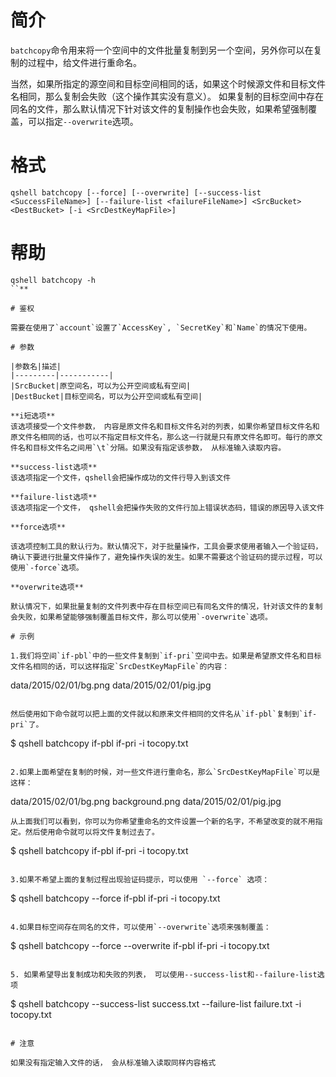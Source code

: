# 简介

`batchcopy`命令用来将一个空间中的文件批量复制到另一个空间，另外你可以在复制的过程中，给文件进行重命名。

当然，如果所指定的源空间和目标空间相同的话，如果这个时候源文件和目标文件名相同，那么复制会失败（这个操作其实没有意义）。
如果复制的目标空间中存在同名的文件，那么默认情况下针对该文件的复制操作也会失败，如果希望强制覆盖，可以指定`--overwrite`选项。

# 格式

```
qshell batchcopy [--force] [--overwrite] [--success-list <SuccessFileName>] [--failure-list <failureFileName>] <SrcBucket> <DestBucket> [-i <SrcDestKeyMapFile>]
```

# 帮助
```
qshell batchcopy -h
``**

# 鉴权

需要在使用了`account`设置了`AccessKey`, `SecretKey`和`Name`的情况下使用。

# 参数

|参数名|描述|
|---------|-----------|
|SrcBucket|原空间名，可以为公开空间或私有空间|
|DestBucket|目标空间名，可以为公开空间或私有空间|

**i短选项**
该选项接受一个文件参数， 内容是原文件名和目标文件名对的列表，如果你希望目标文件名和原文件名相同的话，也可以不指定目标文件名，那么这一行就是只有原文件名即可。每行的原文件名和目标文件名之间用`\t`分隔。如果没有指定该参数， 从标准输入读取内容。

**success-list选项**
该选项指定一个文件，qshell会把操作成功的文件行导入到该文件

**failure-list选项**
该选项指定一个文件， qshell会把操作失败的文件行加上错误状态码，错误的原因导入该文件

**force选项**

该选项控制工具的默认行为。默认情况下，对于批量操作，工具会要求使用者输入一个验证码，确认下要进行批量文件操作了，避免操作失误的发生。如果不需要这个验证码的提示过程，可以使用`-force`选项。

**overwrite选项**

默认情况下，如果批量复制的文件列表中存在目标空间已有同名文件的情况，针对该文件的复制会失败，如果希望能够强制覆盖目标文件，那么可以使用`-overwrite`选项。

# 示例

1.我们将空间`if-pbl`中的一些文件复制到`if-pri`空间中去。如果是希望原文件名和目标文件名相同的话，可以这样指定`SrcDestKeyMapFile`的内容：

```
data/2015/02/01/bg.png
data/2015/02/01/pig.jpg
```

然后使用如下命令就可以把上面的文件就以和原来文件相同的文件名从`if-pbl`复制到`if-pri`了。

```
$ qshell batchcopy if-pbl if-pri -i tocopy.txt
```

2.如果上面希望在复制的时候，对一些文件进行重命名，那么`SrcDestKeyMapFile`可以是这样：

```
data/2015/02/01/bg.png	background.png
data/2015/02/01/pig.jpg

```
从上面我们可以看到，你可以为你希望重命名的文件设置一个新的名字，不希望改变的就不用指定。然后使用命令就可以将文件复制过去了。

```
$ qshell batchcopy if-pbl if-pri -i tocopy.txt
```

3.如果不希望上面的复制过程出现验证码提示，可以使用 `--force` 选项：

```
$ qshell batchcopy --force if-pbl if-pri -i tocopy.txt
```

4.如果目标空间存在同名的文件，可以使用`--overwrite`选项来强制覆盖：

```
$ qshell batchcopy --force --overwrite if-pbl if-pri -i tocopy.txt
```

5. 如果希望导出复制成功和失败的列表， 可以使用--success-list和--failure-list选项

```
$ qshell batchcopy --success-list success.txt --failure-list failure.txt -i tocopy.txt
```

# 注意

如果没有指定输入文件的话， 会从标准输入读取同样内容格式

